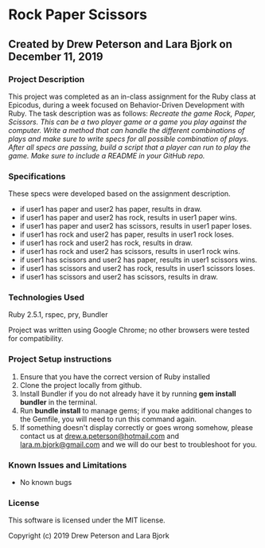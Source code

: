 # Rock Paper Scissors
## Created by Drew Peterson and Lara Bjork on December 11, 2019
### Project Description

This project was completed as an in-class assignment for the Ruby class  at Epicodus, during a week focused on Behavior-Driven Development with Ruby. The task description was as follows:
_Recreate the game Rock, Paper, Scissors. This can be a two player game or a game you play against the computer. Write a method that can handle the different combinations of plays and make sure to write specs for all possible combination of plays. After all specs are passing, build a script that a player can run to play the game. Make sure to include a README in your GitHub repo._

### Specifications
These specs were developed based on the assignment description.
* if user1 has paper and user2 has paper, results in draw.
* if user1 has paper and user2 has rock, results in user1 paper wins.
* if user1 has paper and user2 has scissors, results in user1 paper loses.
* if user1 has rock and user2 has paper, results in user1 rock loses.
* if user1 has rock and user2 has rock, results in draw.
* if user1 has rock and user2 has scissors, results in user1 rock wins.
* if user1 has scissors and user2 has paper, results in user1 scissors wins.
* if user1 has scissors and user2 has rock, results in user1 scissors loses.
* if user1 has scissors and user2 has scissors, results in draw.




### Technologies Used
Ruby 2.5.1, rspec, pry, Bundler


Project was written using Google Chrome; no other browsers were tested for compatibility.

### Project Setup instructions
1. Ensure that you have the correct version of Ruby installed
2. Clone the project locally from github.
3. Install Bundler if you do not already have it by running **gem install bundler** in the terminal.
4. Run **bundle install** to manage gems; if you make additional changes to the Gemfile, you will need to run this command again.
5. If something doesn't display correctly or goes wrong somehow, please contact us at <drew.a.peterson@hotmail.com> and <lara.m.bjork@gmail.com> and we will do our best to troubleshoot for you.



### Known Issues and Limitations
* No known bugs

### License
This software is licensed under the MIT license.

Copyright (c) 2019 Drew Peterson and Lara Bjork
